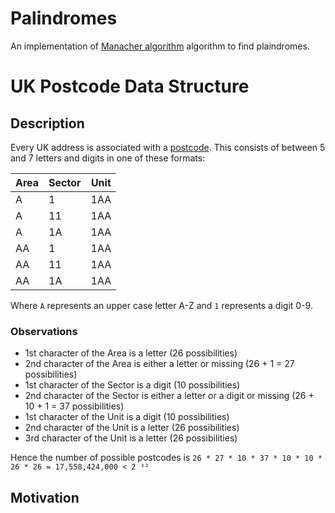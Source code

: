 # Palindromes

An implementation of [Manacher algorithm](https://en.wikipedia.org/wiki/Longest_palindromic_substring) algorithm to find plaindromes.

# UK Postcode Data Structure

## Description

Every UK address is associated with a [postcode](https://en.wikipedia.org/wiki/Postcodes_in_the_United_Kingdom). This consists of between 5 and 7 letters and digits in one of these formats:

| Area | Sector | Unit |
|------|--------|------|
| A    | 1      | 1AA  |
| A    | 11     | 1AA  |
| A    | 1A     | 1AA  |
| AA   | 1      | 1AA  |
| AA   | 11     | 1AA  |
| AA   | 1A     | 1AA  |

Where `A` represents an upper case letter A-Z and `1` represents a digit 0-9.

### Observations
* 1st character of the Area is a letter (26 possibilities)
* 2nd character of the Area is either a letter or missing (26 + 1 = 27 possibilities)
* 1st character of the Sector is a digit (10 possibilities)
* 2nd character of the Sector is either a letter or a digit or missing (26 + 10 + 1 = 37 possibilities)
* 1st character of the Unit is a digit (10 possibilities)
* 2nd character of the Unit is a letter (26 possibilities)
* 3rd character of the Unit is a letter (26 possibilities)

Hence the number of possible postcodes is
`26 * 27 * 10 * 37 * 10 * 10 * 26 * 26 = 17,558,424,000 < 2 ³²`

## Motivation

